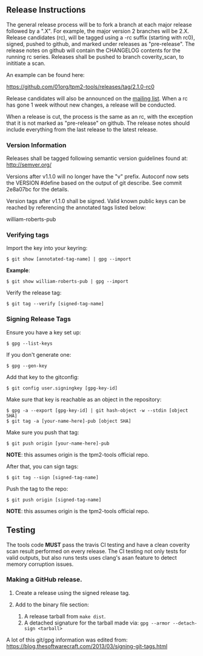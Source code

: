 ## Release Instructions

The general release process will be to fork a branch at each major release followed by a ".X".
For example, the major version 2 branches will be 2.X. Release candidates (rc), will be tagged
using a -rc suffix (starting with rc0), signed, pushed to github, and marked under releases as
"pre-release". The release notes on github will contain the CHANGELOG contents for the running
rc series. Releases shall be pushed to branch coverity_scan, to inititiate a scan.

An example can be found here:

<https://github.com/01org/tpm2-tools/releases/tag/2.1.0-rc0>

Release candidates will also be announced on the
[mailing list](https://lists.01.org/mailman/listinfo/tpm2). When a rc has gone 1
week without new changes, a release will be conducted.

When a release is cut, the process is the same as an rc, with the exception that it is
not marked as "pre-release" on github. The release notes should include everything from
the last release to the latest release.

### Version Information

Releases shall be tagged following semantic version guidelines found at:
http://semver.org/

Versions after v1.1.0 will no longer have the "v" prefix. Autoconf now sets
the VERSION #define based on the output of git describe. See commit 2e8a07bc
for the details.

Version tags after v1.1.0 shall be signed. Valid known public keys can be reached by
referencing the annotated tags listed below:

william-roberts-pub

### Verifying tags

Import the key into your keyring:
```
$ git show [annotated-tag-name] | gpg --import
```

**Example**:
```
$ git show william-roberts-pub | gpg --import
```

Verify the release tag:
```
$ git tag --verify [signed-tag-name]
```

### Signing Release Tags

Ensure you have a key set up:
```
$ gpg --list-keys
```

If you don't generate one:
```
$ gpg --gen-key
```

Add that key to the gitconfig:
```
$ git config user.signingkey [gpg-key-id]
```

Make sure that key is reachable as an object in the repository:
```
$ gpg -a --export [gpg-key-id] | git hash-object -w --stdin [object SHA]
$ git tag -a [your-name-here]-pub [object SHA]
```

Make sure you push that tag:
```
$ git push origin [your-name-here]-pub
```
**NOTE**: this assumes origin is the tpm2-tools official repo.

After that, you can sign tags:
```
$ git tag --sign [signed-tag-name]
```

Push the tag to the repo:
```
$ git push origin [signed-tag-name]
```
**NOTE**: this assumes origin is the tpm2-tools official repo.

## Testing
The tools code **MUST** pass the travis CI testing and have a clean
coverity scan result performed on every release. The CI testing not
only tests for valid outputs, but also runs tests uses clang's asan
feature to detect memory corruption issues.

### Making a GitHub release.

1. Create a release using the signed release tag.
2. Add to the binary file section:

    1. A release tarball from `make dist`.
    2. A detached signature for the tarball made via:
      `gpg --armor --detach-sign <tarball>`

A lot of this git/gpg information was edited from:
<https://blog.thesoftwarecraft.com/2013/03/signing-git-tags.html>
